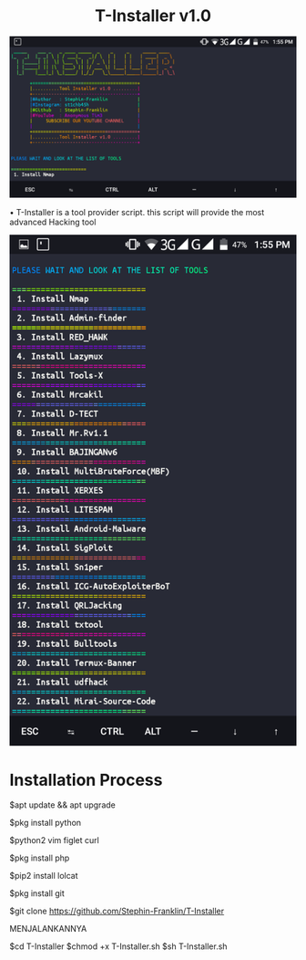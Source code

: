 <h1 align="center">T-Installer v1.0</h1>

![](Screenshot.png)


• T-Installer is a tool provider script. this script will provide the most advanced Hacking tool

![](Screenshot2.png)

<h1 align="centre">Installation Process </h1>

$apt update && apt upgrade 

$pkg install python

$python2 vim figlet curl 

$pkg install php 

$pip2 install lolcat 

$pkg install git 

$git clone https://github.com/Stephin-Franklin/T-Installer 

MENJALANKANNYA

$cd T-Installer $chmod +x T-Installer.sh $sh T-Installer.sh
